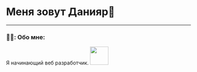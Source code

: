 
# Меня зовут Данияр👋

---


### 👨‍💻: Обо мне: 
Я начинающий веб разработчик.
<img src=https://media2.giphy.com/media/VbnUQpnihPSIgIXuZv/giphy.gif width="50px"> 

